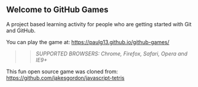 ## Welcome to GitHub Games

A project based learning activity for people who are getting started with Git and GitHub.

You can play the game at: https://paulg13.github.io/github-games/

>> _*SUPPORTED BROWSERS*: Chrome, Firefox, Safari, Opera and IE9+_

This fun open source game was cloned from: https://github.com/jakesgordon/javascript-tetris
